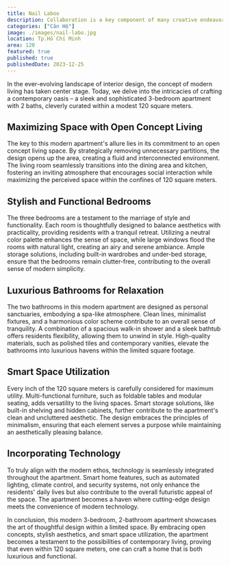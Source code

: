 ```yaml
---
title: Nail Laboo
description: Collaboration is a key component of many creative endeavors, and music production is no exception. In fact, collaboration can be essential to the success of a music project, as it allows for the pooling of diverse talents and perspectives to create something truly unique and compelling.
categories: ["Căn Hộ"]
image: ./images/nail-labo.jpg
location: Tp.Hồ Chí Minh
area: 120
featured: true
published: true
publishedDate: 2023-12-25
---
```


In the ever-evolving landscape of interior design, the concept of modern living has taken center stage. Today, we delve into the intricacies of crafting a contemporary oasis – a sleek and sophisticated 3-bedroom apartment with 2 baths, cleverly curated within a modest 120 square meters.

## Maximizing Space with Open Concept Living

The key to this modern apartment's allure lies in its commitment to an open concept living space. By strategically removing unnecessary partitions, the design opens up the area, creating a fluid and interconnected environment. The living room seamlessly transitions into the dining area and kitchen, fostering an inviting atmosphere that encourages social interaction while maximizing the perceived space within the confines of 120 square meters.

## Stylish and Functional Bedrooms

The three bedrooms are a testament to the marriage of style and functionality. Each room is thoughtfully designed to balance aesthetics with practicality, providing residents with a tranquil retreat. Utilizing a neutral color palette enhances the sense of space, while large windows flood the rooms with natural light, creating an airy and serene ambiance. Ample storage solutions, including built-in wardrobes and under-bed storage, ensure that the bedrooms remain clutter-free, contributing to the overall sense of modern simplicity.

## Luxurious Bathrooms for Relaxation

The two bathrooms in this modern apartment are designed as personal sanctuaries, embodying a spa-like atmosphere. Clean lines, minimalist fixtures, and a harmonious color scheme contribute to an overall sense of tranquility. A combination of a spacious walk-in shower and a sleek bathtub offers residents flexibility, allowing them to unwind in style. High-quality materials, such as polished tiles and contemporary vanities, elevate the bathrooms into luxurious havens within the limited square footage.

## Smart Space Utilization

Every inch of the 120 square meters is carefully considered for maximum utility. Multi-functional furniture, such as foldable tables and modular seating, adds versatility to the living spaces. Smart storage solutions, like built-in shelving and hidden cabinets, further contribute to the apartment's clean and uncluttered aesthetic. The design embraces the principles of minimalism, ensuring that each element serves a purpose while maintaining an aesthetically pleasing balance.

## Incorporating Technology

To truly align with the modern ethos, technology is seamlessly integrated throughout the apartment. Smart home features, such as automated lighting, climate control, and security systems, not only enhance the residents' daily lives but also contribute to the overall futuristic appeal of the space. The apartment becomes a haven where cutting-edge design meets the convenience of modern technology.



In conclusion, this modern 3-bedroom, 2-bathroom apartment showcases the art of thoughtful design within a limited space. By embracing open concepts, stylish aesthetics, and smart space utilization, the apartment becomes a testament to the possibilities of contemporary living, proving that even within 120 square meters, one can craft a home that is both luxurious and functional.